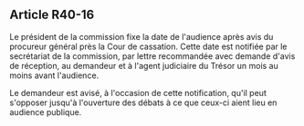 Article R40-16
----
Le président de la commission fixe la date de l'audience après avis du procureur
général près la Cour de cassation. Cette date est notifiée par le secrétariat de
la commission, par lettre recommandée avec demande d'avis de réception, au
demandeur et à l'agent judiciaire du Trésor un mois au moins avant l'audience.

Le demandeur est avisé, à l'occasion de cette notification, qu'il peut s'opposer
jusqu'à l'ouverture des débats à ce que ceux-ci aient lieu en audience publique.
